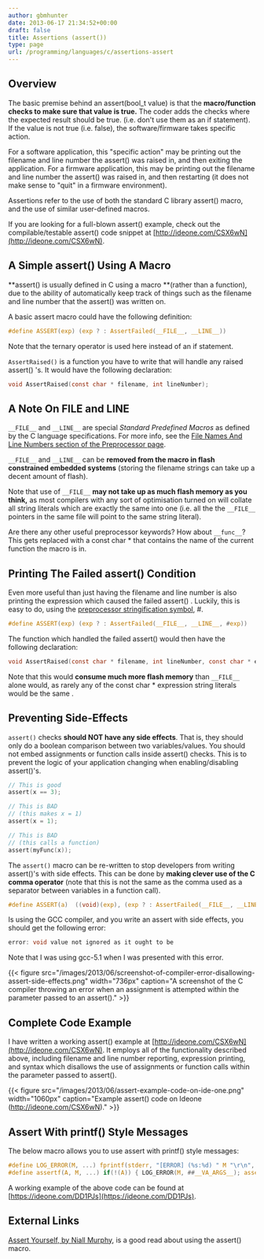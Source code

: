```yaml
---
author: gbmhunter
date: 2013-06-17 21:34:52+00:00
draft: false
title: Assertions (assert())
type: page
url: /programming/languages/c/assertions-assert
---
```


## Overview

The basic premise behind an assert(bool_t value) is that the **macro/function checks to make sure that value is true.** The coder adds the checks where the expected result should be true. (i.e. don't use them as an if statement).  If the value is not true (i.e. false), the software/firmware takes specific action.

For a software application, this "specific action" may be printing out the filename and line number the assert() was raised in, and then exiting the application. For a firmware application, this may be printing out the filename and line number the assert() was raised in, and then restarting (it does not make sense to "quit" in a firmware environment).

Assertions refer to the use of both the standard C library assert() macro, and the use of similar user-defined macros.

If you are looking for a full-blown assert() example, check out the compilable/testable assert() code snippet at [http://ideone.com/CSX6wN](http://ideone.com/CSX6wN).

## A Simple assert() Using A Macro

**assert() is usually defined in C using a macro **(rather than a function), due to the ability of automatically keep track of things such as the filename and line number that the assert() was written on.

A basic assert macro could have the following definition:

```c
#define ASSERT(exp) (exp ? : AssertFailed(__FILE__, __LINE__))
```    

Note that the ternary operator is used here instead of an if statement.

`AssertRaised()` is a function you have to write that will handle any raised assert() 's. It would have the following declaration:

```c   
void AssertRaised(const char * filename, int lineNumber); 
```

## A Note On __FILE__ and __LINE__

`__FILE__` and `__LINE__` are special _Standard Predefined Macros_ as defined by the C language specifications. For more info, see the [File Names And Line Numbers section of the Preprocessor page](/programming/languages/c/preprocessor#file-names-and-line-numbers).

`__FILE__` and `__LINE__` can be **removed from the macro in flash constrained embedded systems** (storing the filename strings can take up a decent amount of flash).

Note that use of `__FILE__` **may not take up as much flash memory as you think,** as most compilers with any sort of optimisation turned on will collate all string literals which are exactly the same into one (i.e. all the the `__FILE__` pointers in the same file will point to the same string literal).

Are there any other useful preprocessor keywords? How about `__func__`? This gets replaced with a const char * that contains the name of the current function the macro is in.

## Printing The Failed assert() Condition

Even more useful than just having the filename and line number is also printing the expression which caused the failed assert() . Luckily, this is easy to do, using the [preprocessor stringification symbol](/programming/languages/c/preprocessor#stringification), #.

```c    
#define ASSERT(exp) (exp ? : AssertFailed(__FILE__, __LINE__, #exp))
```

The function which handled the failed assert() would then have the following declaration:

```c    
void AssertRaised(const char * filename, int lineNumber, const char * expression);
```

Note that this would **consume much more flash memory** than `__FILE__` alone would, as rarely any of the const char * expression string literals would be the same .

## Preventing Side-Effects

`assert()` checks **should NOT have any side effects**. That is, they should only do a boolean comparison between two variables/values. You should not embed assignments or function calls inside assert() checks. This is to prevent the logic of your application changing when enabling/disabling assert()'s.

```c    
// This is good
assert(x == 3);

// This is BAD
// (this makes x = 1)
assert(x = 1);

// This is BAD
// (this calls a function)
assert(myFunc(x));
```

The `assert()` macro can be re-written to stop developers from writing assert()'s with side effects. This can be done by **making clever use of the C comma operator** (note that this is not the same as the comma used as a separator between variables in a function call).

```c    
#define ASSERT(a)  ((void)(exp), (exp ? : AssertFailed(__FILE__, __LINE__, #exp)))
```

Is using the GCC compiler, and you write an assert with side effects, you should get the following error:

```c    
error: void value not ignored as it ought to be
```

Note that I was using gcc-5.1 when I was presented with this error.

{{< figure src="/images/2013/06/screenshot-of-compiler-error-disallowing-assert-side-effects.png" width="736px" caption="A screenshot of the C compiler throwing an error when an assignment is attempted within the parameter passed to an assert()."  >}}

## Complete Code Example

I have written a working assert() example at [http://ideone.com/CSX6wN](http://ideone.com/CSX6wN). It employs all of the functionality described above, including filename and line number reporting, expression printing, and syntax which disallows the use of assignments or function calls within the parameter passed to assert().

{{< figure src="/images/2013/06/assert-example-code-on-ide-one.png" width="1060px" caption="Example assert() code on Ideone (http://ideone.com/CSX6wN)."  >}}

## Assert With printf() Style Messages

The below macro allows you to use assert with printf() style messages:

```c    
#define LOG_ERROR(M, ...) fprintf(stderr, "[ERROR] (%s:%d) " M "\r\n", __FILE__, __LINE__, ##__VA_ARGS__)
#define assertf(A, M, ...) if(!(A)) { LOG_ERROR(M, ##__VA_ARGS__); assert(A); }
```

A working example of the above code can  be found at [https://ideone.com/DD1PJs](https://ideone.com/DD1PJs).

## External Links

[Assert Yourself, by Niall Murphy](http://www.embedded.com/electronics-blogs/other/4023329/Assert-Yourself), is a good read about using the assert() macro.

